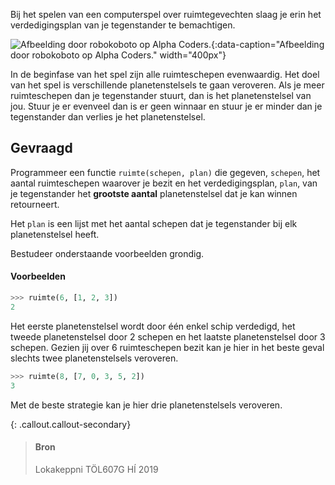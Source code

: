 Bij het spelen van een computerspel over ruimtegevechten slaag je erin het verdedigingsplan van je tegenstander te bemachtigen.

![Afbeelding door robokoboto op Alpha Coders.](media/14919.gif "Afbeelding door robokoboto op Alpha Coders."){:data-caption="Afbeelding door robokoboto op Alpha Coders." width="400px"}

In de beginfase van het spel zijn alle ruimteschepen evenwaardig. Het doel van het spel is verschillende planetenstelsels te gaan veroveren. Als je meer ruimteschepen dan je tegenstander stuurt, dan is het planetenstelsel van jou. Stuur je er evenveel dan is er geen winnaar en stuur je er minder dan je tegenstander dan verlies je het planetenstelsel.

## Gevraagd
Programmeer een functie `ruimte(schepen, plan)` die gegeven, `schepen`, het aantal ruimteschepen waarover je bezit en het verdedigingsplan, `plan`, van je tegenstander het **grootste aantal** planetenstelsel dat je kan winnen retourneert.

Het `plan` is een lijst met het aantal schepen dat je tegenstander bij elk planetenstelsel heeft.

Bestudeer onderstaande voorbeelden grondig.

#### Voorbeelden

```python
>>> ruimte(6, [1, 2, 3])
2
```

Het eerste planetenstelsel wordt door één enkel schip verdedigd, het tweede planetenstelsel door 2 schepen en het laatste planetenstelsel door 3 schepen. Gezien jij over 6 ruimteschepen bezit kan je hier in het beste geval slechts twee planetenstelsels veroveren.

```python
>>> ruimte(8, [7, 0, 3, 5, 2])
3
```

Met de beste strategie kan je hier drie planetenstelsels veroveren.


{: .callout.callout-secondary}
>#### Bron
> Lokakeppni TÖL607G HÍ 2019 
